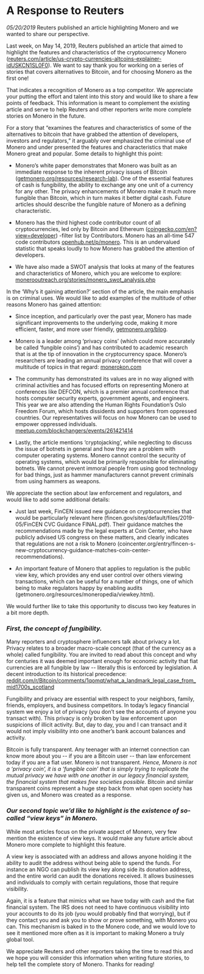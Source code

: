 # A Response to Reuters
*05/20/2019*
Reuters published an article highlighting Monero and we wanted to share our perspective.

Last week, on May 14, 2019, Reuters published an article that aimed to highlight the features and characteristics of the cryptocurrency Monero ([reuters.com/article/us-crypto-currencies-altcoins-explainer-idUSKCN1SL0F0](https://www.reuters.com/article/us-crypto-currencies-altcoins-explainer-idUSKCN1SL0F0)). We want to say thank you for working on a series of stories that covers alternatives to Bitcoin, and for choosing Monero as the first one!

That indicates a recognition of Monero as a top competitor. We appreciate your putting the effort and talent into this story and would like to share a few points of feedback. This information is meant to complement the existing article and serve to help Reuters and other reporters write more complete stories on Monero in the future.

For a story that “examines the features and characteristics of some of the alternatives to bitcoin that have grabbed the attention of developers, investors and regulators,” it arguably over emphasized the criminal use of Monero and under presented the features and characteristics that make Monero great and popular. Some details to highlight this point:

+ Monero’s white paper demonstrates that Monero was built as an immediate response to the inherent privacy issues of Bitcoin ([getmonero.org/resources/research-lab](https://web.getmonero.org/resources/research-lab/)). One of the essential features of cash is fungibility, the ability to exchange any one unit of a currency for any other. The privacy enhancements of Monero make it much more fungible than Bitcoin, which in turn makes it better digital cash. Future articles should describe the fungible nature of Monero as a defining characteristic.

+ Monero has the third highest code contributor count of all cryptocurrencies, led only by Bitcoin and Ethereum ([coingecko.com/en?view=developer](https://www.coingecko.com/en?view=developer)) -filter list by Contributors. Monero has an all-time 547 code contributors [openhub.net/p/monero](https://www.openhub.net/p/monero/). This is an undervalued statistic that speaks loudly to how Monero has grabbed the attention of developers.

+ We have also made a SWOT analysis that looks at many of the features and characteristics of Monero, which you are welcome to explore: [monerooutreach.org/stories/monero_swot_analysis.php](https://www.monerooutreach.org/stories/monero_swot_analysis.php)

In the ‘Why’s it gaining attention?’ section of the article, the main emphasis is on criminal uses. We would like to add examples of the multitude of other reasons Monero has gained attention:

+ Since inception, and particularly over the past year, Monero has made significant improvements to the underlying code, making it more efficient, faster, and more user friendly, [getmonero.org/blog](https://web.getmonero.org/blog/).

+ Monero is a leader among ‘privacy coins’ (which could more accurately be called ‘fungible coins’) and has contributed to academic research that is at the tip of innovation in the cryptocurrency space. Monero’s researchers are leading an annual privacy conference that will cover a multitude of topics in that regard: [monerokon.com](https://monerokon.com/)

+ The community has demonstrated its values are in no way aligned with criminal activities and has focused efforts on representing Monero at conferences like DEFCON, which is a premier annual conference that hosts computer security experts, government agents, and engineers. This year we are also attending the Human Rights Foundation’s Oslo Freedom Forum, which hosts dissidents and supporters from oppressed countries. Our representatives will focus on how Monero can be used to empower oppressed individuals. [meetup.com/blockchangers/events/261421414](https://www.meetup.com/blockchangers/events/261421414)

+ Lastly, the article mentions ‘cryptojacking’, while neglecting to discuss the issue of botnets in general and how they are a problem with computer operating systems. Monero cannot control the security of operating systems, which would be primarily responsible for eliminating botnets. We cannot prevent immoral people from using good technology for bad things, just as hammer manufacturers cannot prevent criminals from using hammers as weapons.

We appreciate the section about law enforcement and regulators, and would like to add some additional details:

+ Just last week, FinCEN issued new guidance on cryptocurrencies that would be particularly relevant here (fincen.gov/sites/default/files/2019-05/FinCEN CVC Guidance FINAL.pdf). Their guidance matches the recommendations made by the legal experts at Coin Center, who have publicly advised US congress on these matters, and clearly indicates that regulations are not a risk to Monero (coincenter.org/entry/fincen-s-new-cryptocurrency-guidance-matches-coin-center-recommendations).

+ An important feature of Monero that applies to regulation is the public view key, which provides any end user control over others viewing transactions, which can be useful for a number of things, one of which being to make regulators happy by enabling audits (getmonero.org/resources/moneropedia/viewkey.html).

We would further like to take this opportunity to discuss two key features in a bit more depth.

### *First, the concept of fungibility.*

Many reporters and cryptosphere influencers talk about privacy a lot. Privacy relates to a broader macro-scale concept (that of the currency as a whole) called fungibility. You are invited to read about this concept and why for centuries it was deemed important enough for economic activity that fiat currencies are all fungible by law -- literally this is enforced by legislation. A decent introduction to its historical precedence: [reddit.com/r/Bitcoin/comments/1qomqt/what_a_landmark_legal_case_from_mid1700s_scotland](https://reddit.com/r/Bitcoin/comments/1qomqt/what_a_landmark_legal_case_from_mid1700s_scotland)

Fungibility and privacy are essential with respect to your neighbors, family, friends, employers, and business competitors. In today’s legacy financial system we enjoy a lot of privacy (you don’t see the accounts of anyone you transact with). This privacy is only broken by law  enforcement upon suspicions of illicit activity. But, day to day, you and I can transact and it would not imply visibility into one another’s bank account balances and activity.

Bitcoin is fully transparent. Any teenager with an internet connection can know more about you -- if you are a Bitcoin user -- than law enforcement today if you are a fiat user. Monero is not transparent. *Hence, Monero is not a ‘privacy coin’, it is a ‘fungible coin’ that is simply trying to replicate the mutual privacy we have with one another in our legacy financial system, the financial system that makes free societies possible*. Bitcoin and similar transparent coins represent a huge step back from what open society has given us, and Monero was created as a response.

### *Our second topic we’d like to highlight is the existence of so-called “view keys” in Monero.*

While most articles focus on the private aspect of Monero, very few mention the existence of view keys. It would make any future article about Monero more complete to highlight this feature.

A view key is associated with an address and allows anyone holding it the ability to audit the address without being able to spend the funds. For instance an NGO can publish its view key along side its donation address, and the entire world can audit the donations received. It allows businesses and individuals to comply with certain regulations, those that require visibility.

Again, it is a feature that mimics what we have today with cash and the fiat financial system. The IRS does not need to have continuous visibility into your accounts to do its job (you would probably find that worrying), but if they contact you and ask you to show or prove something, with Monero you can. This mechanism is baked in to the Monero code, and we would love to see it mentioned more often as it is important to making Monero a truly global tool.

We appreciate Reuters and other reporters taking the time to read this and we hope you will consider this information when writing future stories, to help tell the complete story of Monero. Thanks for reading!
